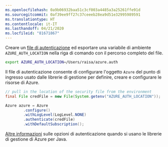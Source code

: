 ```yaml
---
ms.openlocfilehash: 0a9b06932baa51c3cf003a4485a3a25261ffe91d
ms.sourcegitcommit: 0af39ee9ff27c37ceeeb28ea9d51e32995989591
ms.translationtype: HT
ms.contentlocale: it-IT
ms.lasthandoff: 04/21/2020
ms.locfileid: "81671867"
---
```

Creare un [file di autenticazione](../java-sdk-azure-authenticate.md#mgmt-file) ed esportare una variabile di ambiente `AZURE_AUTH_LOCATION` nella riga di comando con il percorso completo del file.

```bash
export AZURE_AUTH_LOCATION=/Users/raisa/azure.auth
```

Il file di autenticazione consente di configurare l'oggetto `Azure` del punto di ingresso usato dalle librerie di gestione per definire, creare e configurare le risorse di Azure.

```java
// pull in the location of the security file from the environment 
final File credFile = new File(System.getenv("AZURE_AUTH_LOCATION"));

Azure azure = Azure
        .configure()
        .withLogLevel(LogLevel.NONE)
        .authenticate(credFile)
        .withDefaultSubscription();
```

[Altre informazioni](../java-sdk-azure-authenticate.md#mgmt-auth) sulle opzioni di autenticazione quando si usano le librerie di gestione di Azure per Java.